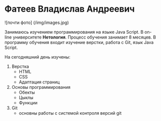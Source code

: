 # Фатеев Владислав Андреевич
![почти фото] (/img/images.jpg)

Занимаюсь изучением программирования на языке Java Script. В on-line университете **Нетология**. Процесс обучения занимает 8 месяцев. В программу обучения входит изучение верстки, работа с Git, язык Java Script.

На сегодняшний день изучены:
1. Верстка 
    - HTML
    - CSS
    - Адаптация страниц
2. Основы программирования 
    - Обекты 
    - Цыклы 
    - Функции
3. Git 
    - основны работы с системой контроля версий git
